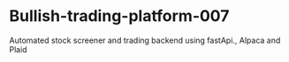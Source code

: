 # Bullish-trading-platform-007
Automated stock screener and trading backend using fastApi., Alpaca and Plaid
